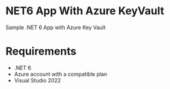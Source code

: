# NET6 App With Azure KeyVault

Sample .NET 6 App with Azure Key Vault

# Requirements

- .NET 6
- Azure account with a compatible plan
- Visual Studio 2022

